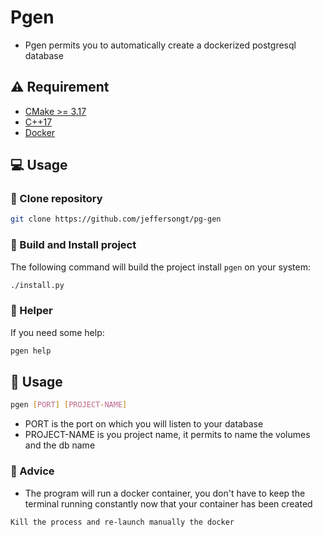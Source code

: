 # Pgen

- Pgen permits you to automatically create a dockerized postgresql database

## :warning: Requirement

- [CMake >= 3.17](https://cmake.org/download/)
- [C++17](https://en.cppreference.com/w/cpp/17)
- [Docker](https://www.docker.com)

## :computer: Usage

### :rocket: Clone repository

```sh
git clone https://github.com/jeffersongt/pg-gen
```

### :hammer: Build and Install project

The following command will build the project install `pgen` on your system:

```sh
./install.py
```

### :wrench: Helper

If you need some help:

```sh
pgen help
```

## :hammer: Usage

```sh
pgen [PORT] [PROJECT-NAME]
```

- PORT is the port on which you will listen to your database
- PROJECT-NAME is you project name, it permits to name the volumes and the db name

### 📎 Advice

- The program will run a docker container, you don't have to keep the terminal running constantly now that your container has been created

```sh
Kill the process and re-launch manually the docker
```
